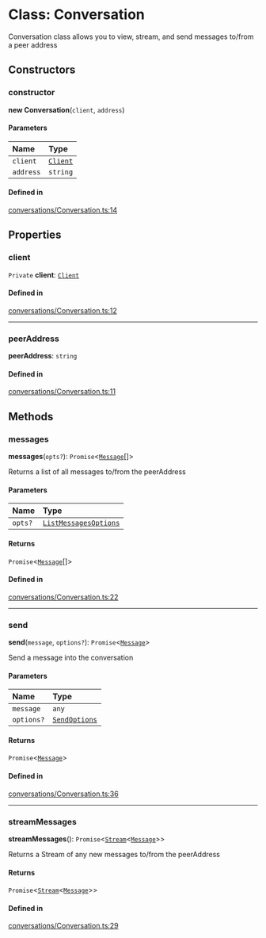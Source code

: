 <!---->
# Class: Conversation

Conversation class allows you to view, stream, and send messages to/from a peer address

## Constructors

### constructor

**new Conversation**(`client`, `address`)

#### Parameters

| Name | Type |
| :------ | :------ |
| `client` | [`Client`](Client.md) |
| `address` | `string` |

#### Defined in

[conversations/Conversation.ts:14](https://github.com/xmtp/xmtp-js/blob/9a266d7/src/conversations/Conversation.ts#L14)

## Properties

### client

 `Private` **client**: [`Client`](Client.md)

#### Defined in

[conversations/Conversation.ts:12](https://github.com/xmtp/xmtp-js/blob/9a266d7/src/conversations/Conversation.ts#L12)

___

### peerAddress

 **peerAddress**: `string`

#### Defined in

[conversations/Conversation.ts:11](https://github.com/xmtp/xmtp-js/blob/9a266d7/src/conversations/Conversation.ts#L11)

## Methods

### messages

**messages**(`opts?`): `Promise`<[`Message`](Message.md)[]\>

Returns a list of all messages to/from the peerAddress

#### Parameters

| Name | Type |
| :------ | :------ |
| `opts?` | [`ListMessagesOptions`](../modules.md#listmessagesoptions) |

#### Returns

`Promise`<[`Message`](Message.md)[]\>

#### Defined in

[conversations/Conversation.ts:22](https://github.com/xmtp/xmtp-js/blob/9a266d7/src/conversations/Conversation.ts#L22)

___

### send

**send**(`message`, `options?`): `Promise`<[`Message`](Message.md)\>

Send a message into the conversation

#### Parameters

| Name | Type |
| :------ | :------ |
| `message` | `any` |
| `options?` | [`SendOptions`](../modules.md#sendoptions) |

#### Returns

`Promise`<[`Message`](Message.md)\>

#### Defined in

[conversations/Conversation.ts:36](https://github.com/xmtp/xmtp-js/blob/9a266d7/src/conversations/Conversation.ts#L36)

___

### streamMessages

**streamMessages**(): `Promise`<[`Stream`](Stream.md)<[`Message`](Message.md)\>\>

Returns a Stream of any new messages to/from the peerAddress

#### Returns

`Promise`<[`Stream`](Stream.md)<[`Message`](Message.md)\>\>

#### Defined in

[conversations/Conversation.ts:29](https://github.com/xmtp/xmtp-js/blob/9a266d7/src/conversations/Conversation.ts#L29)
